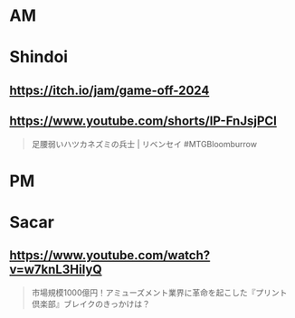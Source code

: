 # AM
# Shindoi

## https://itch.io/jam/game-off-2024

## https://www.youtube.com/shorts/lP-FnJsjPCI

> 足腰弱いハツカネズミの兵士 | リベンセイ #MTGBloomburrow 

# PM
# Sacar

## https://www.youtube.com/watch?v=w7knL3HiIyQ

> 市場規模1000億円！アミューズメント業界に革命を起こした『プリント倶楽部』ブレイクのきっかけは？ 
